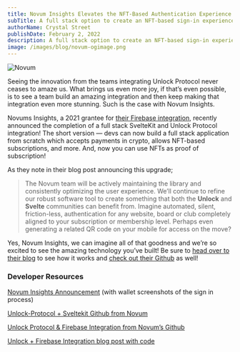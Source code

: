 ```yaml
---
title: Novum Insights Elevates the NFT-Based Authentication Experience
subTitle: A full stack option to create an NFT-based sign-in experience for your community
authorName: Crystal Street
publishDate: February 2, 2022
description: A full stack option to create an NFT-based sign-in experience for your community.
image: /images/blog/novum-ogimage.png
---
```


![Novum](/images/blog/novum-ogimage.png)

Seeing the innovation from the teams integrating Unlock Protocol never ceases to amaze us. What brings us even more joy, if that’s even possible, is to see a team build an amazing integration and then keep making that integration even more stunning. Such is the case with Novum Insights. 

Novums Insights, a 2021 grantee for [their Firebase integration](https://github.com/novum-insights/unlock-protocol-firebase/issues), recently announced the completion of a full stack SvelteKit and Unlock Protocol integration! The short version — devs can now build a full stack application from scratch which accepts payments in crypto, allows NFT-based subscriptions, and more. And, now you can use NFTs as proof of subscription! 

As they note in their blog post announcing this upgrade; 

> The Novum team will be actively maintaining the library and consistently optimizing the user experience. We’ll continue to refine our robust software tool to create something that both the **Unlock** and **Svelte** communities can benefit from. Imagine automated, silent, friction-less, authentication for any website, board or club completely aligned to your subscription or membership level. Perhaps even generating a related QR code on your mobile for access on the move?
> 

Yes, Novum Insights, we can imagine all of that goodness and we’re so excited to see the amazing technology you’ve built! Be sure to [head over to their blog](https://novuminsights.com/post/f0cff3e7-6f0a-4b99-bcef-a5a0b423e10d/) to see how it works and [check out their Github](https://github.com/novum-insights/sveltekit-unlock-firebase) as well! 

### Developer Resources

[Novum Insights Announcement](https://novuminsights.com/post/f0cff3e7-6f0a-4b99-bcef-a5a0b423e10d/) (with wallet screenshots of the sign in process)

[Unlock-Protocol + Sveltekit Github from Novum](https://github.com/novum-insights/sveltekit-unlock-firebase)

[Unlock Protocol & Firebase Integration from Novum’s Github](https://github.com/novum-insights/unlock-protocol-firebase)

[Unlock + Firebase Integration blog post with code](https://unlock-protocol.com/blog/firebase-integration)
